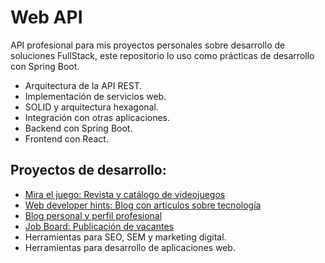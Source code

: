 # Web API

API profesional para mis proyectos personales sobre desarrollo de soluciones FullStack, este repositorio lo uso como prácticas de desarrollo con Spring Boot.

- Arquitectura de la API REST.
- Implementación de servicios web.
- SOLID y arquitectura hexagonal.
- Integración con otras aplicaciones.
- Backend con Spring Boot.
- Frontend con React.

## Proyectos de desarrollo:

- [Mira el juego: Revista y catálogo de videojuegos](https://miraeljuego.com)
- [Web developer hints: Blog con artículos sobre tecnología](https://webdeveloperhints.com)
- [Blog personal y perfil profesional](https://arthurolg.com)
- [Job Board: Publicación de vacantes](https://joobslot.com)
- Herramientas para SEO, SEM y marketing digital.
- Herramientas para desarrollo de aplicaciones web.
